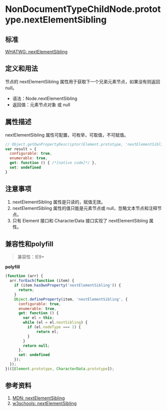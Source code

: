 # NonDocumentTypeChildNode.prototype.nextElementSibling

## 标准
[WHATWG: nextElementSibling](https://dom.spec.whatwg.org/#dom-nondocumenttypechildnode-nextelementsibling)

## 定义和用法
节点的 nextElementSibling 属性用于获取下一个兄弟元素节点，如果没有则返回 null。

- 语法：Node.nextElementSibling
- 返回值：元素节点对象 或 null

## 属性描述
nextElementSibling 属性可配置，可枚举，可取值，不可赋值。
```javascript
// Object.getOwnPropertyDescriptor(Element.prototype, 'nextElementSibling') 的结果如下：
var result = {
  configurable: true,
  enumerable: true,
  get: function () { /*[native code]*/ },
  set: undefined
}
```

## 注意事项
1. nextElementSibling 属性是只读的，赋值无效。
2. nextElementSibling 属性的值只能是元素节点或 null，忽略文本节点和注释节点。
3. 只有 Element 接口和 CharacterData 接口实现了 nextElementSibling 属性。

## 兼容性和polyfill

> 兼容性：IE9+

**polyfill**
```javascript
(function (arr) {
  arr.forEach(function (item) {
    if (item.hasOwnProperty('nextElementSibling')) {
      return;
    }
    Object.defineProperty(item, 'nextElementSibling', {
      configurable: true,
      enumerable: true,
      get: function () {
        var el = this;
        while (el = el.nextSibling) {
          if (el.nodeType === 1) {
              return el;
          }
        }
        return null;
      },
      set: undefined
    });
  });
})([Element.prototype, CharacterData.prototype]);
```

## 参考资料
1. [MDN: nextElementSibling](https://developer.mozilla.org/en-US/docs/Web/API/NonDocumentTypeChildNode/nextElementSibling)
2. [w3schools: nextElementSibling](http://www.w3schools.com/jsref/prop_element_nextelementsibling.asp)
